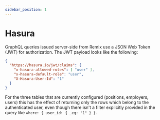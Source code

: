 ```yaml
---
sidebar_position: 1
---
```


# Hasura

GraphQL queries issued server-side from Remix use a JSON Web Token (JWT) for authorization. The JWT payload looks like the following:

```json
{
  "https://hasura.io/jwt/claims": {
    "x-hasura-allowed-roles": [ "user" ],
    "x-hasura-default-role": "user",
    "X-Hasura-User-Id": "1"
  }
}
```

For the three tables that are currently configured (positions, employers, users) this has the effect of returning only the rows which belong to the authenticated user, even though there isn't a filter explicitly provided in the query like `where: { user_id: { _eq: "1" } }`.